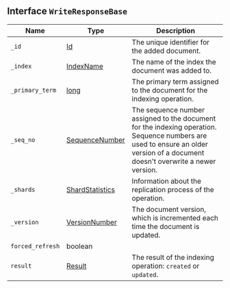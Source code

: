 ## Interface `WriteResponseBase`

| Name | Type | Description |
| - | - | - |
| `_id` | [Id](./Id.md) | The unique identifier for the added document. |
| `_index` | [IndexName](./IndexName.md) | The name of the index the document was added to. |
| `_primary_term` | [long](./long.md) | The primary term assigned to the document for the indexing operation. |
| `_seq_no` | [SequenceNumber](./SequenceNumber.md) | The sequence number assigned to the document for the indexing operation. Sequence numbers are used to ensure an older version of a document doesn't overwrite a newer version. |
| `_shards` | [ShardStatistics](./ShardStatistics.md) | Information about the replication process of the operation. |
| `_version` | [VersionNumber](./VersionNumber.md) | The document version, which is incremented each time the document is updated. |
| `forced_refresh` | boolean | &nbsp; |
| `result` | [Result](./Result.md) | The result of the indexing operation: `created` or `updated`. |
